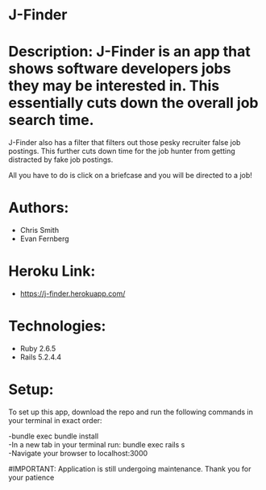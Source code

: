# J-Finder 

# Description: J-Finder is an app that shows software developers jobs they may be interested in. This essentially cuts down the overall job search time.

J-Finder also has a filter that filters out those pesky recruiter false job postings. This further cuts down time for the job hunter from getting distracted by fake job postings.

All you have to do is click on a briefcase and you will be directed to a job!

# Authors:<br />
  - Chris Smith <br />
  - Evan Fernberg <br />

# Heroku Link:

- https://j-finder.herokuapp.com/

# Technologies:

- Ruby 2.6.5 <br />
- Rails 5.2.4.4 <br />

# Setup:

To set up this app, download the repo and run the following commands in your terminal in exact order:

-bundle exec bundle install<br />
-In a new tab in your terminal run: bundle exec rails s<br />
-Navigate your browser to localhost:3000<br />

#IMPORTANT: Application is still undergoing maintenance. Thank you for your patience
